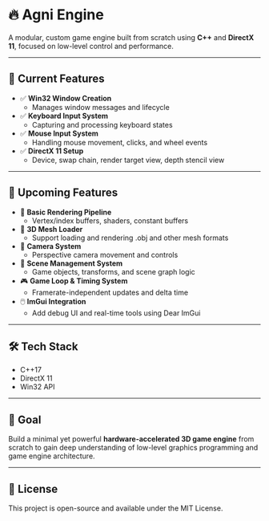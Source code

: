 # 🔥 Agni Engine 
A modular, custom game engine built from scratch using **C++** and **DirectX 11**, focused on low-level control and performance.

---

## 🔹 Current Features  

- ✅ **Win32 Window Creation**  
  - Manages window messages and lifecycle  
- ✅ **Keyboard Input System**  
  - Capturing and processing keyboard states  
- ✅ **Mouse Input System**  
  - Handling mouse movement, clicks, and wheel events  
- ✅ **DirectX 11 Setup**  
  - Device, swap chain, render target view, depth stencil view  

---

## 🔹 Upcoming Features  

- 🧱 **Basic Rendering Pipeline**  
  - Vertex/index buffers, shaders, constant buffers  
- 🧠 **3D Mesh Loader** 
  - Support loading and rendering .obj and other mesh formats  
- 🧭 **Camera System**  
  - Perspective camera movement and controls  
- 🧰 **Scene Management System**  
  - Game objects, transforms, and scene graph logic  
- 🎮 **Game Loop & Timing System**  
  - Framerate-independent updates and delta time  
- 🖱️ **ImGui Integration**  
  - Add debug UI and real-time tools using Dear ImGui

---

## 🛠️ Tech Stack  
- C++17  
- DirectX 11  
- Win32 API  

---

## 🧠 Goal  
Build a minimal yet powerful **hardware-accelerated 3D game engine** from scratch to gain deep understanding of low-level graphics programming and game engine architecture.

---

## 📌 License  
This project is open-source and available under the MIT License.
